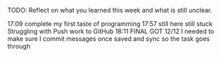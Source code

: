 TODO: Reflect on what you learned this week and what is still unclear.

17:09 complete my first taste of programming
17:57 still here still stuck
Struggling with Push work to GitHub
18:11 FINAL GOT 12/12 I needed to make sure I commit messages once saved and sync so the task goes through
